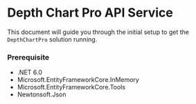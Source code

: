 # Depth Chart Pro API Service

This document will guide you through the initial setup to get the `DepthChartPro` solution running.

### Prerequisite
- .NET 6.0
- Microsoft.EntityFrameworkCore.InMemory
- Microsoft.EntityFrameworkCore.Tools
- Newtonsoft.Json


